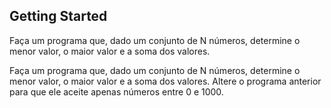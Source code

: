 ## Getting Started

Faça um programa que, dado um conjunto de N números, determine o menor valor, o maior valor e a soma dos valores.

Faça um programa que, dado um conjunto de N números, determine o menor valor, o maior valor e a soma dos valores.
Altere o programa anterior para que ele aceite apenas números entre 0 e 1000.